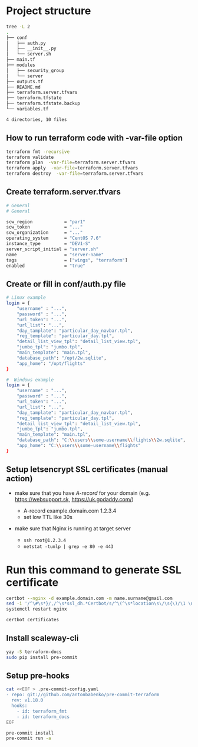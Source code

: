 # Project structure

```bash
tree -L 2   
.
├── conf
│   ├── auth.py
│   ├── __init__.py
│   └── server.sh
├── main.tf
├── modules
│   ├── security_group
│   └── server
├── outputs.tf
├── README.md
├── terraform.server.tfvars
├── terraform.tfstate
├── terraform.tfstate.backup
└── variables.tf

4 directories, 10 files
```

## How to run terraform code with -var-file option

```bash
terraform fmt -recursive
terraform validate
terraform plan  -var-file=terraform.server.tfvars 
terraform apply  -var-file=terraform.server.tfvars 
terraform destroy  -var-file=terraform.server.tfvars 

```

## Create terraform.server.tfvars

```bash
# General
# General

scw_region            = "par1"
scw_token             = "..."
scw_organization      = "..."
operating_system      = "CentOS 7.6"
instance_type         = "DEV1-S"
server_script_initial = "server.sh"
name                  = "server-name"
tags                  = ["wings", "terraform"]
enabled               = "true"
```

## Create or fill in conf/auth.py file

```bash
# Linux example
login = {
    "username" : "...",
    "password" : "...",
    "url_token": "...",
    "url_list": "...",
    "day_tamplate": "particular_day_navbar.tpl",
    "reg_template": "particular_day.tpl",
    "detail_list_view_tpl": "detail_list_view.tpl",
    "jumbo_tpl": "jumbo.tpl",
    "main_template": "main.tpl",
    "database_path": "/opt/2w.sqlite",
    "app_home": "/opt/flights"
}

#  Windows example
login = {
    "username" : "...",
    "password" : "...",
    "url_token": "...",
    "url_list": "...",
    "day_tamplate": "particular_day_navbar.tpl",
    "reg_template": "particular_day.tpl",
    "detail_list_view_tpl": "detail_list_view.tpl",
    "jumbo_tpl": "jumbo.tpl",
    "main_template": "main.tpl",
    "database_path": "C:\\users\\some-username\\flights\\2w.sqlite",
    "app_home": "C:\\users\\some-username\\flights"
}
```

## Setup letsencrypt SSL certificates (manual action)

* make sure that you have *A-record* for your domain (e.g. https://websupport.sk, https://uk.godaddy.com/)
  * A-record   example.domain.com  1.2.3.4
  * set low TTL like 30s


* make sure that Nginx is running at target server 
  * ```ssh root@1.2.3.4``` 
  * ```netstat -tunlp | grep -e 80 -e 443```



# Run this command to generate SSL certificate

```bash
certbot --nginx -d example.domain.com -m name.surname@gmail.com
sed -i '/^\#\s*}/,/^\s*ssl_dh.*Certbot/s/^\(^\s*location\s\/\s{\)/\1 \n            proxy_pass http:\/\/localhost:5000;/' /etc/nginx/nginx.conf
systemctl restart nginx

certbot certificates
```

## Install scaleway-cli

```bash
yay -S terraform-docs
sudo pip install pre-commit
```

## Setup pre-hooks

```bash
cat <<EOF > .pre-commit-config.yaml
- repo: git://github.com/antonbabenko/pre-commit-terraform
  rev: v1.18.0
  hooks:
    - id: terraform_fmt
    - id: terraform_docs
EOF

pre-commit install
pre-commit run -a
```